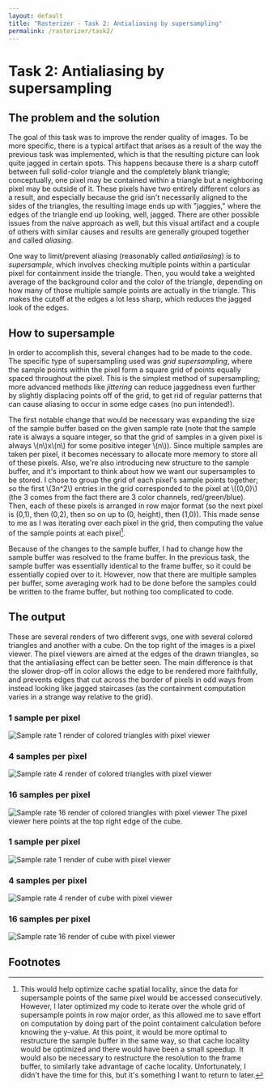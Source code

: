 ```yaml
---
layout: default
title: "Rasterizer - Task 2: Antialiasing by supersampling"
permalink: /rasterizer/task2/
---
```


# Task 2: Antialiasing by supersampling

## The problem and the solution

The goal of this task was to improve the render quality of images. 
To be more specific, there is a typical artifact that arises as a result of the way the previous task was implemented, which is that the resulting picture can look quite jagged in certain spots.
This happens because there is a sharp cutoff between full solid-color triangle and the completely blank triangle; conceptually, one pixel may be contained within a triangle but a neighboring pixel may be outside of it.
These pixels have two entirely different colors as a result, and especially because the grid isn't necessarily aligned to the sides of the triangles, the resulting image ends up with "jaggies," where the edges of the triangle end up looking, well, jagged.
There are other possible issues from the naive approach as well, but this visual artifact and a couple of others with similar causes and results are generally grouped together and called *aliasing*.

One way to limit/prevent aliasing (reasonably called *antialiasing*) is to *supersample*, which involves checking multiple points within a particular pixel for containment inside the triangle.
Then, you would take a weighted average of the background color and the color of the triangle, depending on how many of those multiple sample points are actually in the triangle.
This makes the cutoff at the edges a lot less sharp, which reduces the jagged look of the edges.

## How to supersample

In order to accomplish this, several changes had to be made to the code.
The specific type of supersampling used was *grid supersampling*, where the sample points within the pixel form a square grid of points equally spaced throughout the pixel.
This is the simplest method of supersampling; more advanced methods like *jittering* can reduce jaggedness even further by slightly displacing points off of the grid, to get rid of regular patterns that can cause aliasing to occur in some edge cases (no pun intended!).

The first notable change that would be necessary was expanding the size of the sample buffer based on the given sample rate (note that the sample rate is always a square integer, so that the grid of samples in a given pixel is always \\(n\\)x\\(n\\) for some positive integer \\(n\\)).
Since multiple samples are taken per pixel, it becomes necessary to allocate more memory to store all of these pixels.
Also, we're also introducing new structure to the sample buffer, and it's important to think about how we want our supersamples to be stored.
I chose to group the grid of each pixel's sample points together; so the first \\(3n^2\\) entries in the grid corresponded to the pixel at \\((0,0)\\) (the 3 comes from the fact there are 3 color channels, red/green/blue).
Then, each of these pixels is arranged in row major format (so the next pixel is (0,1), then (0,2), then so on up to (0, height), then (1,0)).
This made sense to me as I was iterating over each pixel in the grid, then computing the value of the sample points at each pixel[^1].

Because of the changes to the sample buffer, I had to change how the sample buffer was resolved to the frame buffer. 
In the previous task, the sample buffer was essentially identical to the frame buffer, so it could be essentially copied over to it.
However, now that there are multiple samples per buffer, some averaging work had to be done before the samples could be written to the frame buffer, but nothing too complicated to code.

## The output
These are several renders of two different svgs, one with several colored triangles and another with a cube.
On the top right of the images is a pixel viewer. 
The pixel viewers are aimed at the edges of the drawn triangles, so that the antialiasing effect can be better seen.
The main difference is that the slower drop-off in color allows the edge to be rendered more faithfully, and prevents edges that cut across the border of pixels in odd ways from instead looking like jagged staircases (as the containment computation varies in a strange way relative to the grid).
### 1 sample per pixel
![Sample rate 1 render of colored triangles with pixel viewer](/hw-webpages-sp24-spegeerino/docs/assets/hw1images/task2-svg4-SR1.png "Sample rate 1")
### 4 samples per pixel
![Sample rate 4 render of colored triangles with pixel viewer](/hw-webpages-sp24-spegeerino/docs/assets/hw1images/task2-svg4-SR4.png "Sample rate 4")
### 16 samples per pixel
![Sample rate 16 render of colored triangles with pixel viewer](/hw-webpages-sp24-spegeerino/docs/assets/hw1images/task2-svg4-SR16.png "Sample rate 16")
The pixel viewer here points at the top right edge of the cube. 
### 1 sample per pixel
![Sample rate 1 render of cube with pixel viewer](/hw-webpages-sp24-spegeerino/docs/assets/hw1images/task2-svg5-SR1.png "Sample rate 1")
### 4 samples per pixel
![Sample rate 4 render of cube with pixel viewer](/hw-webpages-sp24-spegeerino/docs/assets/hw1images/task2-svg5-SR4.png "Sample rate 4")
### 16 samples per pixel
![Sample rate 16 render of cube with pixel viewer](/hw-webpages-sp24-spegeerino/docs/assets/hw1images/task2-svg5-SR16.png "Sample rate 16")

## Footnotes

[^1]: This would help optimize cache spatial locality, since the data for supersample points of the same pixel would be accessed consecutively.
    However, I later optimized my code to iterate over the whole grid of supersample points in row major order, as this allowed me to save effort on computation by doing part of the point contaiment calculation before knowing the y-value.
    At this point, it would be more optimal to restructure the sample buffer in the same way, so that cache locality would be optimized and there would have been a small speedup.
    It would also be necessary to restructure the resolution to the frame buffer, to similarly take advantage of cache locality. 
    Unfortunately, I didn't have the time for this, but it's something I want to return to later. 